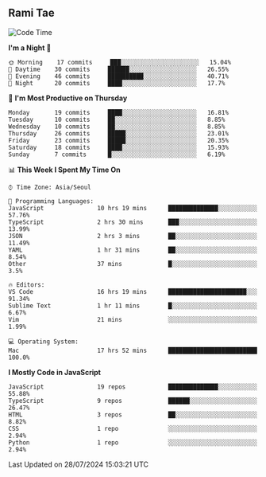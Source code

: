 ## Rami Tae

<!--START_SECTION:waka-->
![Code Time](http://img.shields.io/badge/Code%20Time-1%2C509%20hrs%2042%20mins-blue)

**I'm a Night 🦉** 

```text
🌞 Morning    17 commits     ███░░░░░░░░░░░░░░░░░░░░░░   15.04% 
🌆 Daytime    30 commits     ██████░░░░░░░░░░░░░░░░░░░   26.55% 
🌃 Evening    46 commits     ██████████░░░░░░░░░░░░░░░   40.71% 
🌙 Night      20 commits     ████░░░░░░░░░░░░░░░░░░░░░   17.7%

```
📅 **I'm Most Productive on Thursday** 

```text
Monday       19 commits     ████░░░░░░░░░░░░░░░░░░░░░   16.81% 
Tuesday      10 commits     ██░░░░░░░░░░░░░░░░░░░░░░░   8.85% 
Wednesday    10 commits     ██░░░░░░░░░░░░░░░░░░░░░░░   8.85% 
Thursday     26 commits     █████░░░░░░░░░░░░░░░░░░░░   23.01% 
Friday       23 commits     █████░░░░░░░░░░░░░░░░░░░░   20.35% 
Saturday     18 commits     ████░░░░░░░░░░░░░░░░░░░░░   15.93% 
Sunday       7 commits      █░░░░░░░░░░░░░░░░░░░░░░░░   6.19%

```


📊 **This Week I Spent My Time On** 

```text
⌚︎ Time Zone: Asia/Seoul

💬 Programming Languages: 
JavaScript               10 hrs 19 mins      ██████████████░░░░░░░░░░░   57.76% 
TypeScript               2 hrs 30 mins       ███░░░░░░░░░░░░░░░░░░░░░░   13.99% 
JSON                     2 hrs 3 mins        ██░░░░░░░░░░░░░░░░░░░░░░░   11.49% 
YAML                     1 hr 31 mins        ██░░░░░░░░░░░░░░░░░░░░░░░   8.54% 
Other                    37 mins             █░░░░░░░░░░░░░░░░░░░░░░░░   3.5%

🔥 Editors: 
VS Code                  16 hrs 19 mins      ██████████████████████░░░   91.34% 
Sublime Text             1 hr 11 mins        █░░░░░░░░░░░░░░░░░░░░░░░░   6.67% 
Vim                      21 mins             ░░░░░░░░░░░░░░░░░░░░░░░░░   1.99%

💻 Operating System: 
Mac                      17 hrs 52 mins      █████████████████████████   100.0%

```

**I Mostly Code in JavaScript** 

```text
JavaScript               19 repos            ██████████████░░░░░░░░░░░   55.88% 
TypeScript               9 repos             ██████░░░░░░░░░░░░░░░░░░░   26.47% 
HTML                     3 repos             ██░░░░░░░░░░░░░░░░░░░░░░░   8.82% 
CSS                      1 repo              ░░░░░░░░░░░░░░░░░░░░░░░░░   2.94% 
Python                   1 repo              ░░░░░░░░░░░░░░░░░░░░░░░░░   2.94%

```



 Last Updated on 28/07/2024 15:03:21 UTC
<!--END_SECTION:waka-->
